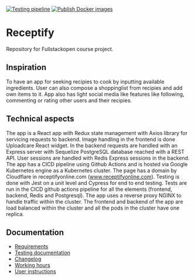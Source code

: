 [![Testing pipeline](https://github.com/JuhoSiitonen/Receptify/actions/workflows/test-pipeline.yml/badge.svg)](https://github.com/JuhoSiitonen/Receptify/actions/workflows/test-pipeline.yml)
[![Publish Docker images](https://github.com/JuhoSiitonen/Receptify/actions/workflows/docker-pipeline.yml/badge.svg)](https://github.com/JuhoSiitonen/Receptify/actions/workflows/docker-pipeline.yml)

# Receptify
Repository for Fullstackopen course project. 

## Inspiration
To have an app for seeking recipies to cook by inputting available ingredients. User can also compose a shoppinglist from recipies and add own items to it. App also has light social media like features like following, commenting or rating other users and their recipies.

## Technical aspects
The app is a React app with Redux state management with Axios library for servicing requests to backend. Image handling in the frontend is done Uploadcare React widget. In the backend requests are handled with an Express server with Sequelize PostgreSQL database reached with a REST API. User sessions are handled with Redis Express sessions in the backend. The app has a CICD pipeline using Github Actions and is hosted via Google Kubernetes engine as a Kubernetes cluster. The page has a domain by Cloudflare in receptifyonline.com (www.receptifyonline.com). Testing is done with Jest on a unit level and Cypress for end to end testing. Tests are run in the CICD github actions pipeline for all the elements (frontend, backend, Redis and Postgresql). The app uses a reverse proxy NGINX to handle traffic within the cluster. The frontend and backend of the app are load balanced within the cluster and all the pods in the cluster have one replica. 


## Documentation
- [Requirements](https://github.com/JuhoSiitonen/Receptify/blob/main/documents/requirements.md)
- [Testing documentation](https://github.com/JuhoSiitonen/Receptify/blob/main/documents/testingdocument.md)
- [Changelog](https://github.com/JuhoSiitonen/Receptify/blob/main/documents/changelog.md)
- [Working hours](https://github.com/JuhoSiitonen/Receptify/blob/main/documents/workinghours.md)
- [User instructions](https://github.com/JuhoSiitonen/Receptify/blob/main/documents/userinstructions.md)
